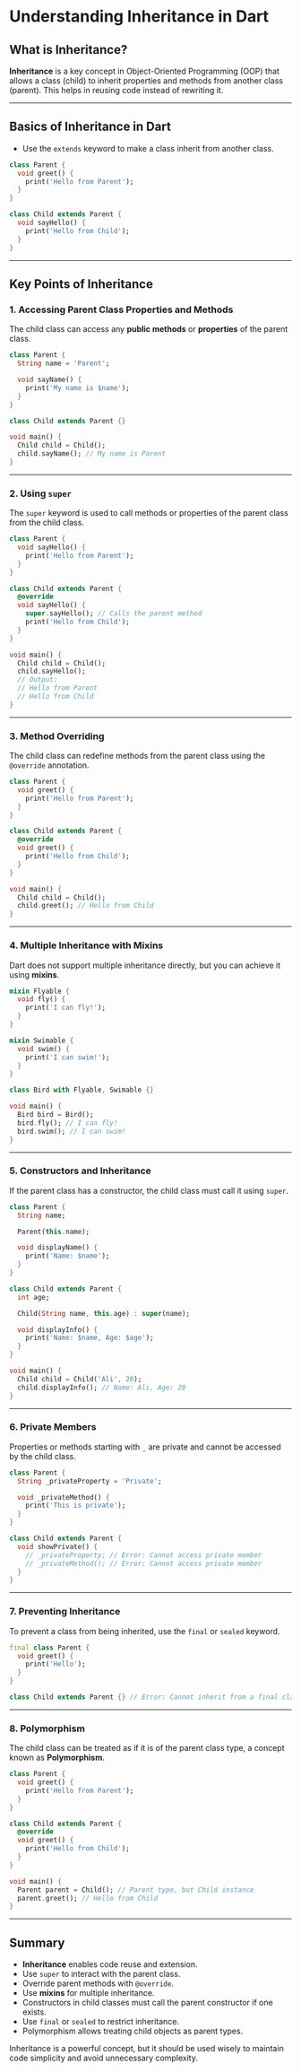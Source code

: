 # Understanding Inheritance in Dart

## What is Inheritance?
**Inheritance** is a key concept in Object-Oriented Programming (OOP) that allows a class (child) to inherit properties and methods from another class (parent). This helps in reusing code instead of rewriting it.

---

## Basics of Inheritance in Dart
- Use the `extends` keyword to make a class inherit from another class.

```dart
class Parent {
  void greet() {
    print('Hello from Parent');
  }
}

class Child extends Parent {
  void sayHello() {
    print('Hello from Child');
  }
}
```

---

## Key Points of Inheritance

### 1. Accessing Parent Class Properties and Methods
The child class can access any **public methods** or **properties** of the parent class.

```dart
class Parent {
  String name = 'Parent';

  void sayName() {
    print('My name is $name');
  }
}

class Child extends Parent {}

void main() {
  Child child = Child();
  child.sayName(); // My name is Parent
}
```

---

### 2. Using `super`
The `super` keyword is used to call methods or properties of the parent class from the child class.

```dart
class Parent {
  void sayHello() {
    print('Hello from Parent');
  }
}

class Child extends Parent {
  @override
  void sayHello() {
    super.sayHello(); // Calls the parent method
    print('Hello from Child');
  }
}

void main() {
  Child child = Child();
  child.sayHello();
  // Output:
  // Hello from Parent
  // Hello from Child
}
```

---

### 3. Method Overriding
The child class can redefine methods from the parent class using the `@override` annotation.

```dart
class Parent {
  void greet() {
    print('Hello from Parent');
  }
}

class Child extends Parent {
  @override
  void greet() {
    print('Hello from Child');
  }
}

void main() {
  Child child = Child();
  child.greet(); // Hello from Child
}
```

---

### 4. Multiple Inheritance with Mixins
Dart does not support multiple inheritance directly, but you can achieve it using **mixins**.

```dart
mixin Flyable {
  void fly() {
    print('I can fly!');
  }
}

mixin Swimable {
  void swim() {
    print('I can swim!');
  }
}

class Bird with Flyable, Swimable {}

void main() {
  Bird bird = Bird();
  bird.fly(); // I can fly!
  bird.swim(); // I can swim!
}
```

---

### 5. Constructors and Inheritance
If the parent class has a constructor, the child class must call it using `super`.

```dart
class Parent {
  String name;

  Parent(this.name);

  void displayName() {
    print('Name: $name');
  }
}

class Child extends Parent {
  int age;

  Child(String name, this.age) : super(name);

  void displayInfo() {
    print('Name: $name, Age: $age');
  }
}

void main() {
  Child child = Child('Ali', 20);
  child.displayInfo(); // Name: Ali, Age: 20
}
```

---

### 6. Private Members
Properties or methods starting with `_` are private and cannot be accessed by the child class.

```dart
class Parent {
  String _privateProperty = 'Private';

  void _privateMethod() {
    print('This is private');
  }
}

class Child extends Parent {
  void showPrivate() {
    // _privateProperty; // Error: Cannot access private member
    // _privateMethod(); // Error: Cannot access private member
  }
}
```

---

### 7. Preventing Inheritance
To prevent a class from being inherited, use the `final` or `sealed` keyword.

```dart
final class Parent {
  void greet() {
    print('Hello');
  }
}

class Child extends Parent {} // Error: Cannot inherit from a final class
```

---

### 8. Polymorphism
The child class can be treated as if it is of the parent class type, a concept known as **Polymorphism**.

```dart
class Parent {
  void greet() {
    print('Hello from Parent');
  }
}

class Child extends Parent {
  @override
  void greet() {
    print('Hello from Child');
  }
}

void main() {
  Parent parent = Child(); // Parent type, but Child instance
  parent.greet(); // Hello from Child
}
```

---

## Summary
- **Inheritance** enables code reuse and extension.
- Use `super` to interact with the parent class.
- Override parent methods with `@override`.
- Use **mixins** for multiple inheritance.
- Constructors in child classes must call the parent constructor if one exists.
- Use `final` or `sealed` to restrict inheritance.
- Polymorphism allows treating child objects as parent types.

Inheritance is a powerful concept, but it should be used wisely to maintain code simplicity and avoid unnecessary complexity.
